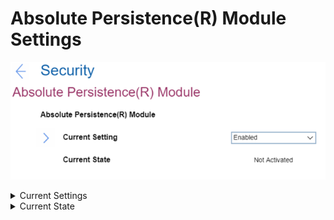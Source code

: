 # Absolute Persistence(R) Module Settings #
![](./img/abspersistencemodule.png)

<details><summary>Current Settings</summary>
This option enables or disables the BIOS interface to activate Absolute Persistence module. This is an optional monitoring service from Absolute Software.<br>
One of 3 possible states:

1.	**Enabled** – enables the activation. Default.
2.	Disabled – disables the activation.
3.	Permanently Disabled – permanently disables the activation.<br> 
    **Note**. This selection requires additional confirmation. If this module is permanently disabled, then you will be never able to enable this setting again. 

| WMI Setting name | Values | SVP Req'd | AMD/Intel |
|:---|:---|:---|:---|
| AbsolutePersistenceModuleActivation | Disable, Enable, PermanentlyDisable | No | Both |
</details>


<details><summary>Current State</summary>
Shows the current status. One of 2 possible values:

1.	**Not Activated** – module is turned off. Default.
2.	Activated – Absolute Persistence is activated on OS.

</details>